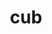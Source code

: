 ---
title: "cub"
layout: cache
categories: [package, develop]
meta: {"compilers": ["gcc@=11.1.0"], "num_specs": 1, "num_specs_by_stack": {"gpu-tests": 1, "root": 1}, "oss": ["ubuntu20.04"], "platforms": ["linux"], "stacks": ["gpu-tests", "root"], "targets": ["x86_64_v3"], "versions": ["2.1.0"]}
spec_details: [{"compiler": "gcc@=11.1.0", "hash": "wlartl6j7a5rfhxidawlnurjvx7jdyvl", "os": "ubuntu20.04", "platform": "linux", "size": "-", "stacks": ["gpu-tests", "root"], "target": "x86_64_v3", "variants": ["build_system=generic"], "versions": ["2.1.0"]}]
---